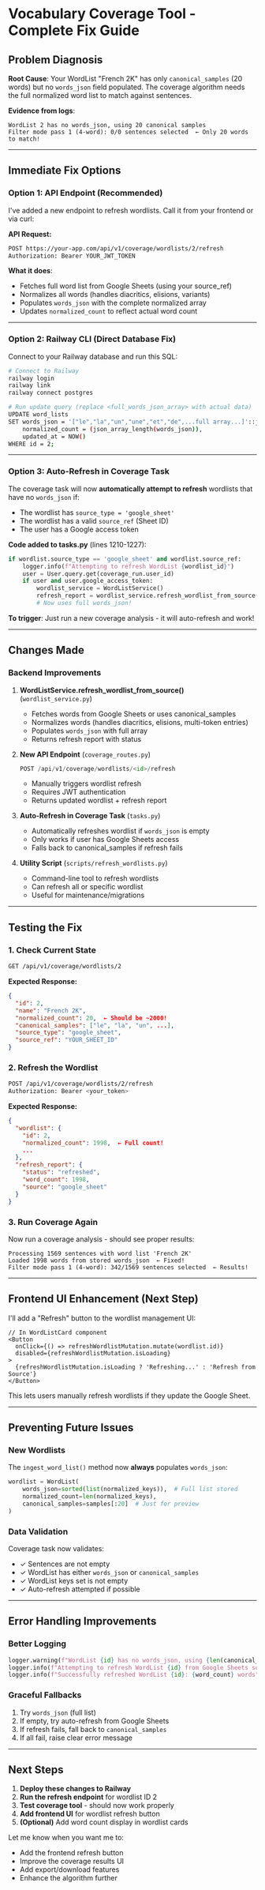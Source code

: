 # Vocabulary Coverage Tool - Complete Fix Guide

## Problem Diagnosis

**Root Cause**: Your WordList "French 2K" has only `canonical_samples` (20 words) but no `words_json` field populated. The coverage algorithm needs the full normalized word list to match against sentences.

**Evidence from logs**:
```
WordList 2 has no words_json, using 20 canonical samples
Filter mode pass 1 (4-word): 0/0 sentences selected  ← Only 20 words to match!
```

---

## Immediate Fix Options

### **Option 1: API Endpoint (Recommended)**

I've added a new endpoint to refresh wordlists. Call it from your frontend or via curl:

**API Request:**
```bash
POST https://your-app.com/api/v1/coverage/wordlists/2/refresh
Authorization: Bearer YOUR_JWT_TOKEN
```

**What it does**:
- Fetches full word list from Google Sheets (using your source_ref)
- Normalizes all words (handles diacritics, elisions, variants)
- Populates `words_json` with the complete normalized array
- Updates `normalized_count` to reflect actual word count

---

### **Option 2: Railway CLI (Direct Database Fix)**

Connect to your Railway database and run this SQL:

```bash
# Connect to Railway
railway login
railway link
railway connect postgres

# Run update query (replace <full_words_json_array> with actual data)
UPDATE word_lists 
SET words_json = '["le","la","un","une","et","de",...full array...]'::jsonb,
    normalized_count = (json_array_length(words_json)),
    updated_at = NOW()
WHERE id = 2;
```

---

### **Option 3: Auto-Refresh in Coverage Task**

The coverage task will now **automatically attempt to refresh** wordlists that have no `words_json` if:
- The wordlist has `source_type = 'google_sheet'`
- The wordlist has a valid `source_ref` (Sheet ID)
- The user has a Google access token

**Code added to tasks.py** (lines 1210-1227):
```python
if wordlist.source_type == 'google_sheet' and wordlist.source_ref:
    logger.info(f"Attempting to refresh WordList {wordlist_id}")
    user = User.query.get(coverage_run.user_id)
    if user and user.google_access_token:
        wordlist_service = WordListService()
        refresh_report = wordlist_service.refresh_wordlist_from_source(wordlist, user)
        # Now uses full words_json!
```

**To trigger**: Just run a new coverage analysis - it will auto-refresh and work!

---

## Changes Made

### **Backend Improvements**

1. **WordListService.refresh_wordlist_from_source()** (`wordlist_service.py`)
   - Fetches words from Google Sheets or uses canonical_samples
   - Normalizes words (handles diacritics, elisions, multi-token entries)
   - Populates `words_json` with full array
   - Returns refresh report with status

2. **New API Endpoint** (`coverage_routes.py`)
   ```python
   POST /api/v1/coverage/wordlists/<id>/refresh
   ```
   - Manually triggers wordlist refresh
   - Requires JWT authentication
   - Returns updated wordlist + refresh report

3. **Auto-Refresh in Coverage Task** (`tasks.py`)
   - Automatically refreshes wordlist if `words_json` is empty
   - Only works if user has Google Sheets access
   - Falls back to canonical_samples if refresh fails

4. **Utility Script** (`scripts/refresh_wordlists.py`)
   - Command-line tool to refresh wordlists
   - Can refresh all or specific wordlist
   - Useful for maintenance/migrations

---

## Testing the Fix

### **1. Check Current State**
```bash
GET /api/v1/coverage/wordlists/2
```

**Expected Response:**
```json
{
  "id": 2,
  "name": "French 2K",
  "normalized_count": 20,  ← Should be ~2000!
  "canonical_samples": ["le", "la", "un", ...],
  "source_type": "google_sheet",
  "source_ref": "YOUR_SHEET_ID"
}
```

### **2. Refresh the Wordlist**
```bash
POST /api/v1/coverage/wordlists/2/refresh
Authorization: Bearer <your_token>
```

**Expected Response:**
```json
{
  "wordlist": {
    "id": 2,
    "normalized_count": 1998,  ← Full count!
    ...
  },
  "refresh_report": {
    "status": "refreshed",
    "word_count": 1998,
    "source": "google_sheet"
  }
}
```

### **3. Run Coverage Again**
Now run a coverage analysis - should see proper results:
```
Processing 1569 sentences with word list 'French 2K'
Loaded 1998 words from stored words_json  ← Fixed!
Filter mode pass 1 (4-word): 342/1569 sentences selected  ← Results!
```

---

## Frontend UI Enhancement (Next Step)

I'll add a "Refresh" button to the wordlist management UI:

```tsx
// In WordListCard component
<Button 
  onClick={() => refreshWordlistMutation.mutate(wordlist.id)}
  disabled={refreshWordlistMutation.isLoading}
>
  {refreshWordlistMutation.isLoading ? 'Refreshing...' : 'Refresh from Source'}
</Button>
```

This lets users manually refresh wordlists if they update the Google Sheet.

---

## Preventing Future Issues

### **New Wordlists**
The `ingest_word_list()` method now **always** populates `words_json`:
```python
wordlist = WordList(
    words_json=sorted(list(normalized_keys)),  # Full list stored
    normalized_count=len(normalized_keys),
    canonical_samples=samples[:20]  # Just for preview
)
```

### **Data Validation**
Coverage task now validates:
- ✓ Sentences are not empty
- ✓ WordList has either `words_json` or `canonical_samples`
- ✓ WordList keys set is not empty
- ✓ Auto-refresh attempted if possible

---

## Error Handling Improvements

### **Better Logging**
```python
logger.warning(f"WordList {id} has no words_json, using {len(canonical_samples)} canonical samples")
logger.info(f"Attempting to refresh WordList {id} from Google Sheets source")
logger.info(f"Successfully refreshed WordList {id}: {word_count} words")
```

### **Graceful Fallbacks**
1. Try `words_json` (full list)
2. If empty, try auto-refresh from Google Sheets
3. If refresh fails, fall back to `canonical_samples`
4. If all fail, raise clear error message

---

## Next Steps

1. **Deploy these changes to Railway**
2. **Run the refresh endpoint** for wordlist ID 2
3. **Test coverage tool** - should now work properly
4. **Add frontend UI** for wordlist refresh button
5. **(Optional)** Add word count display in wordlist cards

Let me know when you want me to:
- Add the frontend refresh button
- Improve the coverage results UI
- Add export/download features
- Enhance the algorithm further
